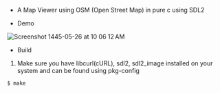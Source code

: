 - A Map Viewer using OSM (Open Street Map) in pure c using SDL2

- Demo

![Screenshot 1445-05-26 at 10 06 12 AM](https://github.com/HoussemBousmaha/osm_map_viewer/assets/86262467/ff8b5bf5-64b6-40aa-97a7-e05fec5548c4)


- Build
1. Make sure you have libcurl(cURL), sdl2, sdl2_image installed on your system and can be found using pkg-config

```console
$ make
```
